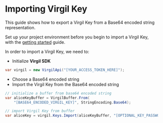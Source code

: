 # Importing Virgil Key

This guide shows how to export a Virgil Key from a Base64 encoded string representation.

Set up your project environment before you begin to import a Virgil Key, with the [getting started](/docs/guides/configuration/client-configuration.md) guide.

In order to import a Virgil Key, we need to:

- Initialize **Virgil SDK**

```cs
var virgil = new VirgilApi("[YOUR_ACCESS_TOKEN_HERE]");
```

- Choose a Base64 encoded string
- Import the Virgil Key from the Base64 encoded string

```cs
// initialize a buffer from base64 encoded string
var aliceKeyBuffer = VirgilBuffer.From(
    "[BASE64_ENCODED_VIRGIL_KEY]", StringEncoding.Base64);

// import Virgil Key from buffer
var aliceKey = virgil.Keys.Import(aliceKeyBuffer, "[OPTIONAL_KEY_PASSWORD]");
```
